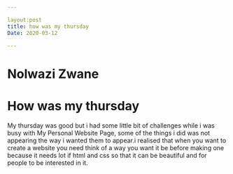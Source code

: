 ```yaml
---

layout:post
title: how was my thursday
Date: 2020-03-12

---
```


# Nolwazi Zwane

# How was my thursday

My thursday was good but i had some little bit of challenges while i was busy with My Personal Website Page, some of the things i did was not appearing the way i wanted them to appear.i realised that when you want to create a website you need think of a way you want it be before making one because it needs lot if html and css so that it can be beautiful and for people to be interested in it.